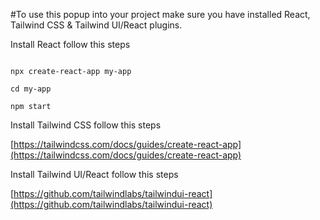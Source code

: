 #To use this popup into your project make sure you have installed React, Tailwind CSS & Tailwind UI/React plugins.

Install React follow this steps

<code>
npx create-react-app my-app  <br>
cd my-app   <br>
npm start
</code>

Install Tailwind CSS follow this steps

[https://tailwindcss.com/docs/guides/create-react-app](https://tailwindcss.com/docs/guides/create-react-app)

Install Tailwind UI/React follow this steps

[https://github.com/tailwindlabs/tailwindui-react](https://github.com/tailwindlabs/tailwindui-react)


